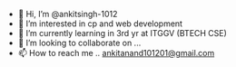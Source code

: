 - 👋 Hi, I’m @ankitsingh-1012
- 👀 I’m interested in cp and web development
- 🌱 I’m currently learning in 3rd yr at ITGGV (BTECH CSE)
- 💞️ I’m looking to collaborate on ...
- 📫 How to reach me .. ankitanand101201@gmail.com

<!---
ankitsingh-1012/ankitsingh-1012 is a ✨ special ✨ repository because its `README.md` (this file) appears on your GitHub profile.
You can click the Preview link to take a look at your changes.
--->
